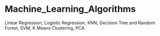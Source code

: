 # Machine_Learning_Algorithms
Linear Regression, Logistic Regression, KNN, Decision Tree and Random Forest, SVM, K Means Clustering, PCA

